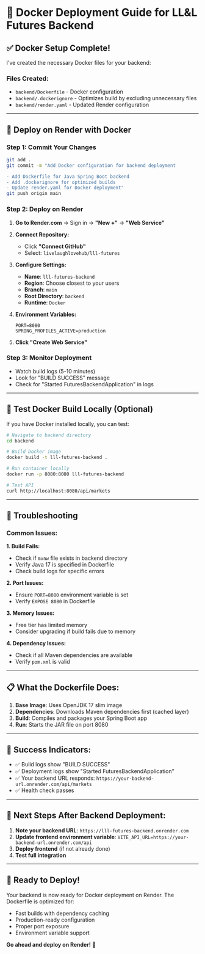 # 🐳 Docker Deployment Guide for LL&L Futures Backend

## ✅ Docker Setup Complete!

I've created the necessary Docker files for your backend:

### **Files Created:**
- `backend/Dockerfile` - Docker configuration
- `backend/.dockerignore` - Optimizes build by excluding unnecessary files
- `backend/render.yaml` - Updated Render configuration

---

## 🚀 Deploy on Render with Docker

### **Step 1: Commit Your Changes**
```bash
git add .
git commit -m "Add Docker configuration for backend deployment

- Add Dockerfile for Java Spring Boot backend
- Add .dockerignore for optimized builds
- Update render.yaml for Docker deployment"
git push origin main
```

### **Step 2: Deploy on Render**

1. **Go to Render.com** → Sign in → **"New +"** → **"Web Service"**

2. **Connect Repository:**
   - Click **"Connect GitHub"**
   - Select: `livelaughlovehub/lll-futures`

3. **Configure Settings:**
   - **Name**: `lll-futures-backend`
   - **Region**: Choose closest to your users
   - **Branch**: `main`
   - **Root Directory**: `backend`
   - **Runtime**: `Docker`

4. **Environment Variables:**
   ```
   PORT=8080
   SPRING_PROFILES_ACTIVE=production
   ```

5. **Click "Create Web Service"**

### **Step 3: Monitor Deployment**
- Watch build logs (5-10 minutes)
- Look for "BUILD SUCCESS" message
- Check for "Started FuturesBackendApplication" in logs

---

## 🧪 Test Docker Build Locally (Optional)

If you have Docker installed locally, you can test:

```bash
# Navigate to backend directory
cd backend

# Build Docker image
docker build -t lll-futures-backend .

# Run container locally
docker run -p 8080:8080 lll-futures-backend

# Test API
curl http://localhost:8080/api/markets
```

---

## 🔧 Troubleshooting

### **Common Issues:**

**1. Build Fails:**
- Check if `mvnw` file exists in backend directory
- Verify Java 17 is specified in Dockerfile
- Check build logs for specific errors

**2. Port Issues:**
- Ensure `PORT=8080` environment variable is set
- Verify `EXPOSE 8080` in Dockerfile

**3. Memory Issues:**
- Free tier has limited memory
- Consider upgrading if build fails due to memory

**4. Dependency Issues:**
- Check if all Maven dependencies are available
- Verify `pom.xml` is valid

---

## 📋 What the Dockerfile Does:

1. **Base Image**: Uses OpenJDK 17 slim image
2. **Dependencies**: Downloads Maven dependencies first (cached layer)
3. **Build**: Compiles and packages your Spring Boot app
4. **Run**: Starts the JAR file on port 8080

---

## 🎯 Success Indicators:

- ✅ Build logs show "BUILD SUCCESS"
- ✅ Deployment logs show "Started FuturesBackendApplication"
- ✅ Your backend URL responds: `https://your-backend-url.onrender.com/api/markets`
- ✅ Health check passes

---

## 🔗 Next Steps After Backend Deployment:

1. **Note your backend URL**: `https://lll-futures-backend.onrender.com`
2. **Update frontend environment variable**: `VITE_API_URL=https://your-backend-url.onrender.com/api`
3. **Deploy frontend** (if not already done)
4. **Test full integration**

---

## 🎉 Ready to Deploy!

Your backend is now ready for Docker deployment on Render. The Dockerfile is optimized for:
- Fast builds with dependency caching
- Production-ready configuration
- Proper port exposure
- Environment variable support

**Go ahead and deploy on Render!** 🚀
